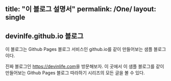 title: "이 블로그 설명서"
permalink: /One/
layout: single
---

## devinlfe.github.io 블로그

이 블로그는 Github Pages 블로그 서비스인 github.io를 같이 만들어보는 샘플 블로그이다.

진짜 블로그인 <https://devinlife.com>을 방문해보자.
이 곳에서 이 샘플 블로그를 같이 만들어보는 Github Pages 블로그 따라하기 시리즈의
모든 글을 볼 수 있다.